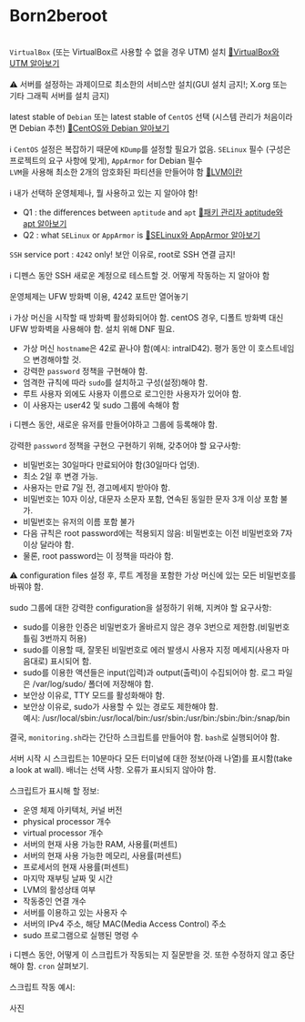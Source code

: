# Born2beroot
\
`VirtualBox` (또는 VirtualBox르 사용할 수 없을 경우 UTM) 설치 [🔹VirtualBox와 UTM 알아보기](https://velog.io/@pearpearb/42서울-Born2beroot)\
\
⚠ 서버를 설정하는 과제이므로 최소한의 서비스만 설치(GUI  설치 금지!; X.org 또는 기타 그래픽 서버를 설치 금지) \
\
latest stable of `Debian` 또는 latest stable of `CentOS` 선택 (시스템 관리가 처음이라면 Debian 추천) [🔹CentOS와 Debian 알아보기](https://velog.io/@pearpearb/42서울-Born2beroot)\
\
ℹ `CentOS` 설정은 복잡하기 때문에 `KDump`를 설정할 필요가 없음. `SELinux` 필수 (구성은 프로젝트의 요구 사항에 맞게), `AppArmor` for Debian 필수 
\
`LVM`을 사용해 최소한 2개의 암호화된 파티션을 만들어야 함 [🔹LVM이란](https://velog.io/@pearpearb/42서울-Born2berootLVM)\
\
ℹ 내가 선택하 운영체제나, 뭘 사용하고 있는 지 알아야 함!
+ Q1 : the differences between `aptitude` and `apt` [🔹패키 관리자 aptitude와 apt 알아보기](https://velog.io/@pearpearb/42서울-Born2beroot개념완성하기)
+ Q2 : what `SELinux` or `AppArmor` is [🔹SELinux와 AppArmor 알아보기](https://velog.io/@pearpearb/42서울-Born2beroot접근-통제)

`SSH` service port : `4242` only! 보안 이유로, root로 SSH 연결 금지! \
\
ℹ 디펜스 동안 SSH 새로운 계정으로 테스트할 것.  어떻게 작동하는 지 알아야 함 \
\
운영체제는 UFW 방화벽 이용, 4242 포트만 열어놓기 \
\
ℹ 가상 머신을 시작할 때 방화벽 활성화되어야 함. centOS 경우, 디폴트 방화벽 대신  UFW 방화벽을 사용해야 함. 설치 위해 DNF 필요.

+ 가상 머신 `hostname`은 42로 끝나야 함(예시: intraID42). 평가 동안 이 호스트네임으 변경해야할 것.
+ 강력한 `password` 정책을 구현해야 함.
+ 엄격한 규칙에 따라 `sudo`를 설치하고 구성(설정)해야 함.
+ 루트 사용자 외에도 사용자 이름으로 로그인한 사용자가 있어야 함.
+ 이 사용자는 user42 및 sudo 그룹에 속해야 함

ℹ 디펜스 동안, 새로운 유저를 만들어야하고 그룹에 등록해야 함.\
\
강력한 `password` 정책을 구현으 구현하기 위해, 갖추어야 할 요구사항:

+ 비밀번호는 30일마다 만료되어야 함(30일마다 업뎃).
+ 최소 2일 후 변경 가능.
+ 사용자는 만료 7일 전, 경고메세지 받아야 함.
+ 비밀번호는 10자 이상, 대문자 소문자 포함, 연속된 동일한 문자 3개 이상 포함 불가.
+ 비밀번호는 유저의 이름 포함 불가
+ 다음 규칙은 root password에는 적용되지 않음: 비밀번호는 이전 비밀번호와 7자 이상 달라야 함.
+ 물론, root password는 이 정책을 따라야 함.

⚠ configuration files 설정 후, 루트 계정을 포함한 가상 머신에 있는 모든 비밀번호를 바꿔야 함.\
\
sudo 그룹에 대한 강력한 configuration을 설정하기 위해, 지켜야 할 요구사항:

+ sudo를 이용한 인증은 비밀번호가 올바르지 않은 경우 3번으로 제한함.(비밀번호 틀림 3번까지 허용)
+ sudo를 이용할 때, 잘못된 비밀번호로 에러 발생시 사용자 지정 메세지(사용자 마음대로) 표시되어 함.
+ sudo를 이용한 액션들은 input(입력)과 output(출력)이 수집되어야 함. 로그 파일은 /var/log/sudo/ 폴더에 저장해야 함.
+ 보안상 이유로, TTY 모드를 활성화해야 함.
+ 보안상 이유로, sudo가 사용할 수 있는 경로도 제한해야 함. \
예시: /usr/local/sbin:/usr/local/bin:/usr/sbin:/usr/bin:/sbin:/bin:/snap/bin 

결국, `monitoring.sh`라는 간단하 스크립트를 만들어야 함. `bash`로 실행되어야 함. \
\
서버 시작 시 스크립트는 10분마다 모든 터미널에 대한 정보(아래 나열)를 표시함(take a look at wall). 배너는 선택 사항. 오류가 표시되지 않아야 함. \
\
스크립트가 표시해 할 정보:

+ 운영 체제 아키텍처, 커널 버전
+ physical processor 개수
+ virtual processor 개수
+ 서버의 현재 사용 가능한 RAM, 사용률(퍼센트)
+ 서버의 현재 사용 가능한 메모리, 사용률(퍼센트)
+ 프로세서의 현재 사용률(퍼센트)
+ 마지막 재부팅 날짜 및 시간
+ LVM의 활성상태 여부
+ 작동중인 연결 개수
+ 서버를 이용하고 있는 사용자 수
+ 서버의 IPv4 주소, 해당 MAC(Media Access Control) 주소
+ sudo 프로그램으로 실행된 명령 수

ℹ 디펜스 동안, 어떻게 이 스크립트가 작동되는 지 질문받을 것. 또한 수정하지 않고 중단해야 함. `cron` 살펴보기. \
\
스크립트 작동 예시: \
\
 사진






